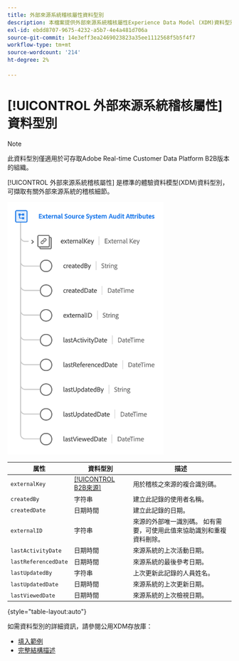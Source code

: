 ```yaml
---
title: 外部來源系統稽核屬性資料型別
description: 本檔案提供外部來源系統稽核屬性Experience Data Model (XDM)資料型別的概述。
exl-id: ebdd8707-9675-4232-a5b7-4e4a481d706a
source-git-commit: 14e3eff3ea2469023823a35ee1112568f5b5f4f7
workflow-type: tm+mt
source-wordcount: '214'
ht-degree: 2%

---
```


# [!UICONTROL 外部來源系統稽核屬性] 資料型別

>[!NOTE]
>
>此資料型別僅適用於可存取Adobe Real-time Customer Data Platform B2B版本的組織。

[!UICONTROL 外部來源系統稽核屬性] 是標準的體驗資料模型(XDM)資料型別，可擷取有關外部來源系統的稽核細節。

![](../images/data-types/external-source-system-audit-attributes.png)

| 属性 | 資料型別 | 描述 |
| --- | --- | --- |
| `externalKey` | [[!UICONTROL B2B來源]](./b2b-source.md) | 用於稽核之來源的複合識別碼。 |
| `createdBy` | 字符串 | 建立此記錄的使用者名稱。 |
| `createdDate` | 日期時間 | 建立此記錄的日期。 |
| `externalID` | 字符串 | 來源的外部唯一識別碼。 如有需要，可使用此值來協助識別和重複資料刪除。 |
| `lastActivityDate` | 日期時間 | 來源系統的上次活動日期。 |
| `lastReferencedDate` | 日期時間 | 來源系統的最後參考日期。 |
| `lastUpdatedBy` | 字符串 | 上次更新此記錄的人員姓名。 |
| `lastUpdatedDate` | 日期時間 | 來源系統的上次更新日期。 |
| `lastViewedDate` | 日期時間 | 來源系統的上次檢視日期。 |

{style="table-layout:auto"}

如需資料型別的詳細資訊，請參閱公用XDM存放庫：

* [填入範例](https://github.com/adobe/xdm/blob/master/components/datatypes/auditing/external-source-system-audit.example.1.json)
* [完整結構描述](https://github.com/adobe/xdm/blob/master/components/datatypes/auditing/external-source-system-audit.schema.json)
